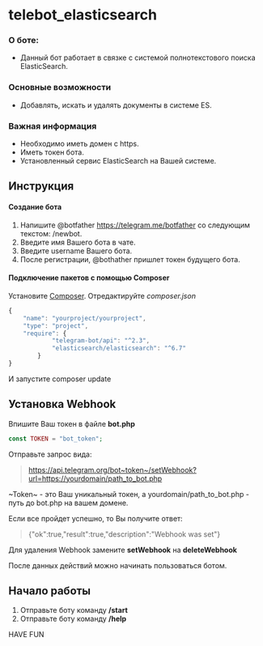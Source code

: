 # telebot_elasticsearch
### О боте:
 - Данный бот работает в связке с системой полнотекстового поиска ElasticSearch.
 
### Основные возможности
 - Добавлять, искать и удалять документы в системе ES.
  
### Важная информация
 - Необходимо иметь домен с https.
 - Иметь токен бота.
 - Установленный сервис ElasticSearch на Вашей системе.
 
Инструкция
---
#### Создание бота
1. Напишите @botfather  https://telegram.me/botfather со следующим текстом: /newbot.
2. Введите имя Вашего бота в чате.
3. Введите username Вашего бота.
4. После регистрации, @bothather пришлет токен будущего бота.

#### Подключение пакетов с помощью Composer
Установите [Composer](https://getcomposer.org/). Отредактируйте *composer.json* 
```javascript
{
    "name": "yourproject/yourproject",
    "type": "project",
    "require": {
            "telegram-bot/api": "^2.3",
            "elasticsearch/elasticsearch": "^6.7"
        }
}
```
И запустите composer update

Установка Webhook
---
Впишите Ваш токен в файле **bot.php**
```php
const TOKEN = "bot_token";
```
Отправьте запрос вида: 
>https://api.telegram.org/bot~token~/setWebhook?url=https://yourdomain/path_to_bot.php

 ~Token~ - это Ваш уникальный токен, а yourdomain/path_to_bot.php - путь до bot.php на вашем домене.
 
Если все пройдет успешно, то Вы получите ответ:
>{"ok":true,"result":true,"description":"Webhook was set"}

Для удаления Webhook замените **setWebhook** на **deleteWebhook**

После данных действий можно начинать пользоваться ботом.

Начало работы
---

1. Отправьте боту команду **/start**
2. Отправьте боту команду **/help**

HAVE FUN


 
  